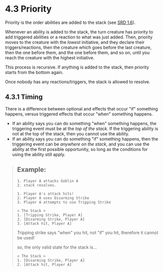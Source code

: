 # 4.3 Priority

Priority is the order abilities are added to the stack (see [SRD 1.6](https://github.com/plurb/Aetherwynn-Unstable-Isotopes/blob/main/SRD/1.X%20Game%20Concepts/1.6%20The%20Stack.md#16-the-stack)).

Whenever an ability is added to the stack, the turn creature has priority to add triggered abilities or a reaction to what was just added. Then, priority moves to the creature with the *lowest* initiative, and they declare their triggers/reactions, then the creature which goes before the last creature, then the one before them, and the one before them, and so on, until you reach the creature with the highest initiative.

This process is recursive. If anything is added to the stack, then priority starts from the bottom again.

Once nobody has any reactions/triggers, the stack is allowed to resolve.

## 4.3.1 Timing

There is a difference between optional and effects that occur "if" something happens, versus triggered effects that occur "when" something happens.

* If an ability says you can do something "when" something happens, the triggering event must be at the *top of the stack.* If the triggering ability is not at the top of the stack, then you cannot use the ability.
* If an ability says you can do something "if" something happens, then the triggering event can be *anywhere on the stack*, and you can use the ability at the first possible opportunity, so long as the conditions for using the ability still apply.

> ## Example:
> ```
> 1. Player A attacks Goblin A
> 2. stack resolves.
> ```
> 
> ```
> 1. Player A's attack hits!
> 2. Player A uses Disarming Strike
> 3. Player A attempts to use Tripping Strike
> ```
> 
> ```
> < The Stack >
> 1. [Tripping Strike, Player A]
> 2. [Disarming Strike, Player A]
> 3. [Attack hit, Player A]
> ```
> 
> Tripping strike says "when" you hit, not "if" you hit, therefore it cannot be used!
> 
> so, the only valid state for the stack is...
> 
> ```
> < The Stack >
> 1. [Disarming Strike, Player A]
> 2. [Attack hit, Player A]
> ```

